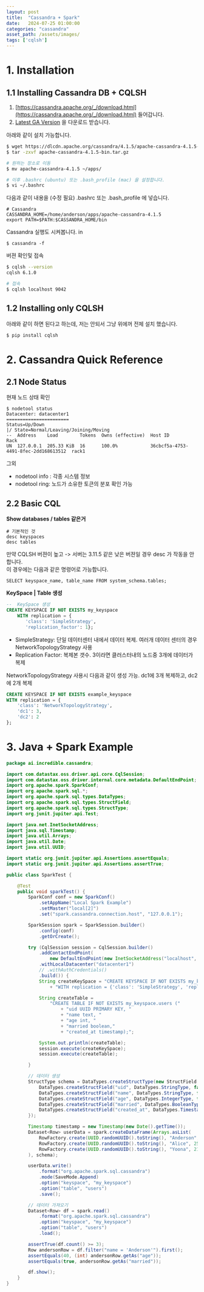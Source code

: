 ```yaml
---
layout: post
title:  "Cassandra + Spark"
date:   2024-07-25 01:00:00
categories: "cassandra"
asset_path: /assets/images/
tags: ['cqlsh']
---
```



# 1. Installation

## 1.1 Installing Cassandra DB + CQLSH

1. [https://cassandra.apache.org/_/download.html](https://cassandra.apache.org/_/download.html) 들어갑니다. 
2. [Latest GA Version](https://www.apache.org/dyn/closer.lua/cassandra/4.1.5/apache-cassandra-4.1.5-bin.tar.gz) 을 다운로드 받습니다. 

아래와 같이 설치 가능합니다. 

```bash
$ wget https://dlcdn.apache.org/cassandra/4.1.5/apache-cassandra-4.1.5-bin.tar.gz
$ tar -zxvf apache-cassandra-4.1.5-bin.tar.gz

# 원하는 장소로 이동
$ mv apache-cassandra-4.1.5 ~/apps/

# 이후 .bashrc (ubuntu) 또는 .bash_profile (mac) 을 설정합니다.
$ vi ~/.bashrc 
```

다음과 같이 내용을 (수정 필요) .bashrc 또는 .bash_profile 에 넣습니다. 

```
# Cassandra
CASSANDRA_HOME=/home/anderson/apps/apache-cassandra-4.1.5
export PATH=$PATH:$CASSANDRA_HOME/bin
```

Cassandra 실행도 시켜봅니다. 
in
```
$ cassandra -f
```

버젼 확인및 접속

```bash
$ cqlsh --version
cqlsh 6.1.0

# 접속
$ cqlsh localhost 9042
```

## 1.2 Installing only CQLSH

아래와 같이 하면 된다고 하는데, 저는 안되서 그냥 위에꺼 전체 설치 했습니다.

```bash
$ pip install cqlsh 
```

# 2. Cassandra Quick Reference 

## 2.1 Node Status

현재 노드 상태 확인
```
$ nodetool status
Datacenter: datacenter1
=======================
Status=Up/Down
|/ State=Normal/Leaving/Joining/Moving
--  Address    Load        Tokens  Owns (effective)  Host ID                               Rack 
UN  127.0.0.1  205.33 KiB  16      100.0%            36cbcf5a-4753-4491-8fec-2dd168613512  rack1
```

그외
- nodetool info : 각종 시스템 정보
- nodetool ring: 노드가 소유한 토큰의 분포 확인 가능


## 2.2 Basic CQL

**Show databases / tables 같은거**
```
# 기본적인 것
desc keyspaces
desc tables
```

만약 CQLSH 버젼이 높고 -> 서버는 3.11.5 같은 낮은 버젼일 경우 desc 가 작동을 안합니다.<br> 
이 경우에는 다음과 같은 명령어로 가능합니다. 

```
SELECT keyspace_name, table_name FROM system_schema.tables;
```



**KeySpace | Table 생성**

```sql
--  KeySpace 생성
CREATE KEYSPACE IF NOT EXISTS my_keyspace
    WITH replication = {
       'class': 'SimpleStrategy', 
       'replication_factor': 1};
```
- SimpleStrategy: 단일 데이터센터 내에서 데이터 복제. 여러개 데이터 센터의 경우 NetworkTopologyStrategy 사용
- Replication Factor: 복제본 갯수. 3이라면 클러스터내의 노드중 3개에 데이터가 복제


NetworkTopologyStrategy 사용시 다음과 같이 생성 가능.
dc1에 3개 복제하고, dc2에 2개 복제

```sql
CREATE KEYSPACE IF NOT EXISTS example_keyspace 
WITH replication = {
    'class': 'NetworkTopologyStrategy', 
    'dc1': 3, 
    'dc2': 2
};
```

# 3. Java + Spark Example


```java
package ai.incredible.cassandra;

import com.datastax.oss.driver.api.core.CqlSession;
import com.datastax.oss.driver.internal.core.metadata.DefaultEndPoint;
import org.apache.spark.SparkConf;
import org.apache.spark.sql.*;
import org.apache.spark.sql.types.DataTypes;
import org.apache.spark.sql.types.StructField;
import org.apache.spark.sql.types.StructType;
import org.junit.jupiter.api.Test;

import java.net.InetSocketAddress;
import java.sql.Timestamp;
import java.util.Arrays;
import java.util.Date;
import java.util.UUID;

import static org.junit.jupiter.api.Assertions.assertEquals;
import static org.junit.jupiter.api.Assertions.assertTrue;

public class SparkTest {

	@Test
	public void sparkTest() {
		SparkConf conf = new SparkConf()
			.setAppName("Local Spark Example")
			.setMaster("local[2]")
			.set("spark.cassandra.connection.host", "127.0.0.1");

		SparkSession spark = SparkSession.builder()
			.config(conf)
			.getOrCreate();

		try (CqlSession session = CqlSession.builder()
			.addContactEndPoint(
				new DefaultEndPoint(new InetSocketAddress("localhost", 9042)))
			.withLocalDatacenter("datacenter1")
			// .withAuthCredentials()
			.build()) {
			String createKeySpace = "CREATE KEYSPACE IF NOT EXISTS my_keyspace "
				+ "WITH replication = {'class': 'SimpleStrategy', 'replication_factor': 1};";

			String createTable =
				"CREATE TABLE IF NOT EXISTS my_keyspace.users ("
					+ "uid UUID PRIMARY KEY, "
					+ "name text, "
					+ "age int, "
					+ "married boolean,"
					+ "created_at timestamp);";

			System.out.println(createTable);
			session.execute(createKeySpace);
			session.execute(createTable);

		}

		// 데이터 생성
		StructType schema = DataTypes.createStructType(new StructField[] {
			DataTypes.createStructField("uid", DataTypes.StringType, false),
			DataTypes.createStructField("name", DataTypes.StringType, false),
			DataTypes.createStructField("age", DataTypes.IntegerType, false),
			DataTypes.createStructField("married", DataTypes.BooleanType, false),
			DataTypes.createStructField("created_at", DataTypes.TimestampType, false)
		});

		Timestamp timestamp = new Timestamp(new Date().getTime());
		Dataset<Row> userData = spark.createDataFrame(Arrays.asList(
			RowFactory.create(UUID.randomUUID().toString(), "Anderson", 40, true, timestamp),
			RowFactory.create(UUID.randomUUID().toString(), "Alice", 25, false, timestamp),
			RowFactory.create(UUID.randomUUID().toString(), "Yoona", 21, false, timestamp)
		), schema);

		userData.write()
			.format("org.apache.spark.sql.cassandra")
			.mode(SaveMode.Append)
			.option("keyspace", "my_keyspace")
			.option("table", "users")
			.save();

		// 데이터 가져오기
		Dataset<Row> df = spark.read()
			.format("org.apache.spark.sql.cassandra")
			.option("keyspace", "my_keyspace")
			.option("table", "users")
			.load();

		assertTrue(df.count() >= 3);
		Row andersonRow = df.filter("name = 'Anderson'").first();
		assertEquals(40, (int) andersonRow.getAs("age"));
		assertEquals(true, andersonRow.getAs("married"));

		df.show();
	}
}

```
